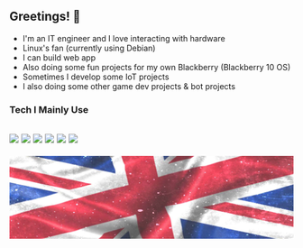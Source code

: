 ## Greetings! 👋
- I'm an IT engineer and I love interacting with hardware
- Linux's fan (currently using Debian)
- I can build web app
- Also doing some fun projects for my own Blackberry (Blackberry 10 OS)
- Sometimes I develop some IoT projects
- I also doing some other game dev projects & bot projects 

### Tech I Mainly Use
<img src="https://img.shields.io/badge/Debian-A81D33?style=for-the-badge&logo=debian&logoColor=white"> <img src="https://img.shields.io/badge/VIM-%2311AB00.svg?&style=for-the-badge&logo=vim&logoColor=white"> <img src="https://img.shields.io/badge/PostgreSQL-green?style=for-the-badge"> <img src="https://img.shields.io/badge/Python-FFD43B?style=for-the-badge&logo=python&logoColor=blue"> <img src="https://img.shields.io/badge/C%2B%2B-00599C?style=for-the-badge&logo=c%2B%2B&logoColor=white"> <img src="https://img.shields.io/badge/Go-00ADD8?style=for-the-badge&logo=go&logoColor=white">
-
![union-jack](img/union-jack.jpg)
